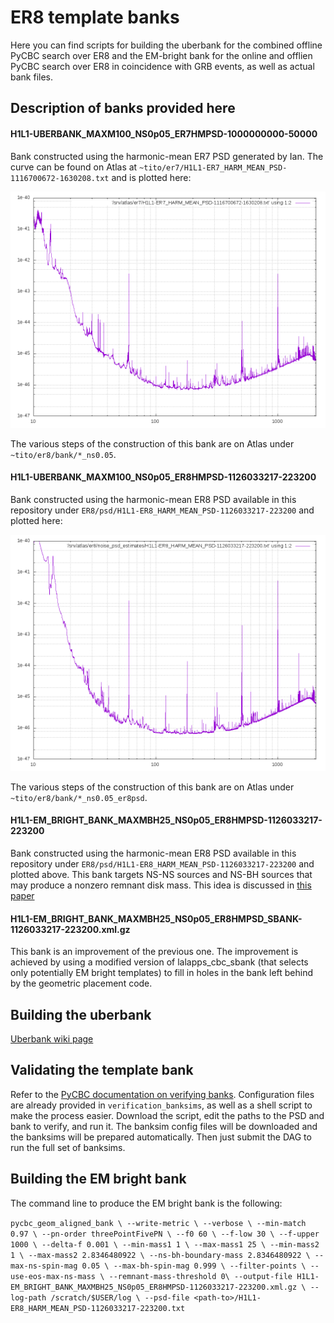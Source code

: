 # ER8 template banks

Here you can find scripts for building the uberbank for the combined offline
PyCBC search over ER8 and the EM-bright bank for the online and offlien PyCBC
search over ER8 in coincidence with GRB events, as well as actual bank files.

## Description of banks provided here

#### H1L1-UBERBANK_MAXM100_NS0p05_ER7HMPSD-1000000000-50000

Bank constructed using the harmonic-mean ER7 PSD generated by Ian. The curve
can be found on Atlas at `~tito/er7/H1L1-ER7_HARM_MEAN_PSD-1116700672-1630208.txt`
and is plotted here:

![](../../O1/bank/H1L1-ER7_HARM_MEAN_PSD-1116700672-1630208.png)

The various steps of the construction of this bank are on Atlas under `~tito/er8/bank/*_ns0.05`.

#### H1L1-UBERBANK_MAXM100_NS0p05_ER8HMPSD-1126033217-223200

Bank constructed using the harmonic-mean ER8 PSD available in this repository
under `ER8/psd/H1L1-ER8_HARM_MEAN_PSD-1126033217-223200` and plotted here:

![](../../O1/bank/H1L1-ER8_HARM_MEAN_PSD-1126033217-223200.png)

The various steps of the construction of this bank are on Atlas under `~tito/er8/bank/*_ns0.05_er8psd`.

#### H1L1-EM_BRIGHT_BANK_MAXMBH25_NS0p05_ER8HMPSD-1126033217-223200

Bank constructed using the harmonic-mean ER8 PSD available in this repository
under `ER8/psd/H1L1-ER8_HARM_MEAN_PSD-1126033217-223200` and plotted above.
This bank targets NS-NS sources and NS-BH sources that may produce a nonzero
remnant disk mass.  This idea is discussed in [this paper](http://arxiv.org/abs/1406.6057)

#### H1L1-EM_BRIGHT_BANK_MAXMBH25_NS0p05_ER8HMPSD_SBANK-1126033217-223200.xml.gz

This bank is an improvement of the previous one.  The improvement is achieved
by using a modified version of lalapps_cbc_sbank (that selects only potentially
EM bright templates) to fill in holes in the bank left behind by the geometric
placement code.

## Building the uberbank

[Uberbank wiki page](https://www.lsc-group.phys.uwm.edu/ligovirgo/cbcnote/ER8/pycbc_offline/combined_bank#Construction)

## Validating the template bank

Refer to the [PyCBC documentation on verifying banks](http://ligo-cbc.github.io/pycbc/latest/html/uberbank_verify.html?highlight=verify).
Configuration files are already provided in `verification_banksims`, as well as
a shell script to make the process easier. Download the script, edit the paths
to the PSD and bank to verify, and run it. The banksim config files will be
downloaded and the banksims will be prepared automatically. Then just submit
the DAG to run the full set of banksims.

## Building the EM bright bank 

The command line to produce the EM bright bank is the following:

`pycbc_geom_aligned_bank \
                --write-metric \
                --verbose \
                --min-match 0.97 \
                --pn-order threePointFivePN \
                --f0 60 \
                --f-low 30 \
                --f-upper 1000 \
                --delta-f 0.001 \
                --min-mass1 1 \
                --max-mass1 25 \
                --min-mass2 1 \
                --max-mass2 2.8346480922 \
                --ns-bh-boundary-mass 2.8346480922 \
                --max-ns-spin-mag 0.05 \
                --max-bh-spin-mag 0.999 \
                --filter-points \
                --use-eos-max-ns-mass \
                --remnant-mass-threshold 0\
                --output-file H1L1-EM_BRIGHT_BANK_MAXMBH25_NS0p05_ER8HMPSD-1126033217-223200.xml.gz \
                --log-path /scratch/$USER/log \
                --psd-file <path-to>/H1L1-ER8_HARM_MEAN_PSD-1126033217-223200.txt`
